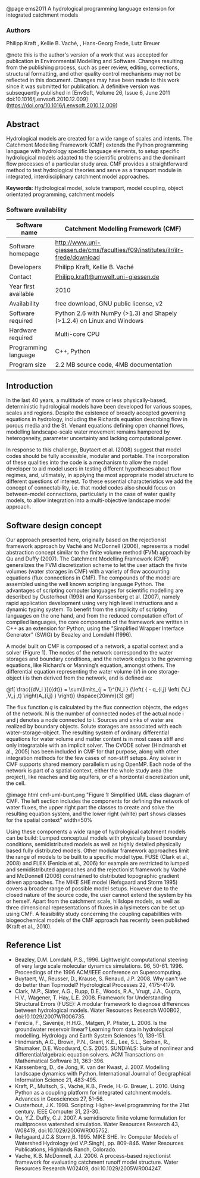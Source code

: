 
@page ems2011 A hydrological programming language extension for integrated catchment models

### Authors
Philipp Kraft , Kellie B. Vaché, , Hans-Georg Frede, Lutz Breuer

@note this is the author's version of a work that was accepted for 
publication in Environmental Modelling and Software. Changes resulting 
from the publishing process, such as peer review, editing, corrections, 
structural formatting, and other quality control mechanisms may not be 
reflected in this document. Changes may have been made to this work since 
it was submitted for publication. A definitive version was subsequently 
published in 
[EnvSoft, Volume 26, Issue 6, June 2011 doi:10.1016/j.envsoft.2010.12.009]
(https://doi.org/10.1016/j.envsoft.2010.12.009)


Abstract
-----------

Hydrological models are created for a wide range of scales and intents. 
The Catchment Modelling Framework (CMF) extends the Python programming 
language with hydrology specific language elements, to setup specific 
hydrological models adapted to the scientific problems and the dominant
flow processes of a particular study area. CMF provides a 
straightforward method to test hydrological theories and serve as a 
transport module in integrated, interdisciplinary catchment model 
approaches. 

**Keywords**: Hydrological model, solute transport, model coupling, 
object orientated programming, catchment models

### Software availability

Software name          | Catchment Modelling Framework (CMF)
---------------------- | -----------------------------------
Software homepage      | http://www.uni-giessen.de/cms/faculties/f09/institutes/ilr/ilr-frede/download
Developers	           | Philipp Kraft, Kellie B. Vaché
Contact	               | Philipp.kraft@umwelt.uni-giessen.de 
Year first available   | 2010
Availability           | free download, GNU public license, v2
Software required      | Python 2.6 with NumPy (>1.3) and Shapely (>1.2.4) on Linux and Windows
Hardware required      | Multi-core CPU 
Programming language   | C++, Python
Program size           | 2.2 MB source code, 4MB documentation

Introduction
-------------
In the last 40 years, a multitude of more or less physically-based, 
deterministic hydrological models have been developed for various scopes, 
scales and regions. Despite the existence of broadly accepted governing 
equations in hydrology, including the Richards equation describing flow 
in porous media and the St. Venant equations defining open channel flows, 
modelling landscape-scale water movement remains hampered by heterogeneity, 
parameter uncertainty and lacking computational power. 

In response to this challenge, Buytaert et al. (2008) suggest that model 
codes should be fully accessible, modular and portable. The incorporation 
of these qualities into the code is a mechanism to allow the model 
developer to aid model users in testing different hypotheses about 
flow regimes, and, ultimately, in applying the most appropriate model 
structure to different questions of interest. To these essential 
characteristics we add the concept of connectability, i.e. that model 
codes also should focus on between-model connections, particularly in the 
case of water quality models, to allow integration into a multi-objective 
landscape model approach. 

Software design concept
------------------------

Our approach presented here, originally based on the rejectionist 
framework approach by Vaché and McDonnell (2006), represents a model 
abstraction concept similar to the finite volume method (FVM) approach 
by Qu and Duffy  (2007). The Catchment Modelling Framework (CMF) 
generalizes the FVM discretization scheme to let the user attach the 
finite volumes (water storages in CMF) with a variety of flow accounting 
equations (flux connections in CMF). The compounds of the model are 
assembled using the well known scripting language Python. 
The advantages of scripting computer languages for scientific 
modelling are described by Ousterhout (1998) and Karssenberg et al. (2007), 
namely rapid application development using very high level instructions 
and a dynamic typing system. To benefit from the simplicity of scripting 
languages on the one hand, and from the reduced computation effort of 
compiled languages, the core components of the framework are written in 
C++ as an extension for Python, using the "Simplified Wrapper 
Interface Generator" (SWIG) by Beazley and Lomdahl (1996).

A model built on CMF is composed of a network, a spatial context and a 
solver (Figure 1). The nodes of the network correspond to the water 
storages and boundary conditions, and the network edges to the governing 
equations, like Richard’s or Manning’s equation, amongst others. 
The differential equation representing the water volume (*V*) 
in one storage-object i is then derived from the network, 
and is defined as: 
	
@f[
\frac{{dV_i }}{{dt}} = \sum\limits_{j = 1}^{N_i } {\left( { - q_{i,j} \left( {V_i ,V_j ,t} \right)A_{i,j} } \right)}  \hspace{20mm}(3)
@f]

The flux function *q* is calculated by the flux connection objects, 
the edges of the network. N is the number of connected nodes of the 
actual node i and j denotes a node connected to i. Sources and sinks 
of water are realized by boundary objects. Solute storages are associated 
with each water-storage-object. The resulting system of ordinary 
differential equations for water volume and matter content is in most 
cases stiff and only integratable with an implicit solver. 
The CVODE solver (Hindmarsh et al., 2005) has been included in CMF for 
that purpose, along with other integration methods for the few cases 
of non-stiff setups. Any solver in CMF supports shared memory parallelism 
using OpenMP. Each node of the network is part of a spatial context, 
either the whole study area (the project), like reaches and big aquifers, 
or of a horizontal discretization unit, the cell. 

@image html cmf-uml-bunt.png "Figure 1: Simplified UML class diagram of CMF. The left section includes the components for defining the network of water fluxes, the upper right part the classes to create and solve the resulting equation system, and the lower right (white) part shows classes for the spatial context" width=50%



Using these components a wide range of hydrological catchment models can 
be build: Lumped conceptual models with physically based boundary conditions,
semidistributed models as well as highly detailed physically based fully 
distributed models. Other modular framework approaches limit the range 
of models to be built to a specific model type. FUSE (Clark et al., 2008) 
and FLEX (Fenicia et al., 2006) for example are restricted to lumped and 
semidistributed approaches and the rejectionist framework by 
Vaché and McDonnell (2006) constrained to distributed topographic 
gradient driven approaches. The MIKE SHE model (Refsgaard and Storm 1995) 
covers a broader range of possible model setups. However due to the closed 
nature of the source code, the user cannot extend the system by his or herself.
Apart from the catchment scale, hillslope models, as well as three dimensional 
representations of fluxes in a lysimeters can be set up using CMF. 
A feasibility study concerning the coupling capabilities with biogeochemical 
models of the CMF approach has recently been published (Kraft et al., 2010).

Reference List
---------------

- Beazley, D.M. Lomdahl, P.S., 1996. Lightweight computational steering of very large scale molecular dynamics simulations. 96, 50-61. 1996. Proceedings of the 1996 ACM/IEEE conference on Supercomputing. 
- Buytaert, W., Reusser, D., Krause, S. Renaud, J.P. 2008. Why can't we do better than Topmodel? Hydrological Processes 22, 4175-4179.
- Clark, M.P., Slater, A.G., Rupp, D.E., Woods, R.A., Vrugt, J.A., Gupta, H.V., Wagener, T. Hay, L.E. 2008. Framework for Understanding Structural Errors (FUSE): A modular framework to diagnose differences between hydrological models. Water Resources Research W00B02, doi:10.1029/2007WR006735.
- Fenicia, F., Savenije, H.H.G., Matgen, P. Pfister, L. 2006. Is the groundwater reservoir linear? Learning from data in hydrological modelling. Hydrology and Earth System Sciences 10, 139-151.
- Hindmarsh, A.C., Brown, P.N., Grant, K.E., Lee, S.L., Serban, R., Shumaker, D.E. Woodward, C.S. 2005. SUNDIALS: Suite of nonlinear and differential/algebraic equation solvers. ACM Transactions on Mathematical Software 31, 363-396.
- Karssenberg, D., de Jong, K. van der Kwast, J. 2007. Modelling landscape dynamics with Python. International Journal of Geographical Information Science 21, 483-495.
- Kraft, P., Multsch, S., Vaché, K.B., Frede, H.-G. Breuer, L. 2010. Using Python as a coupling platform for integrated catchment models. Advances in Geosciences 27, 51-56.
- Ousterhout, J.K. 1998. Scripting: Higher-level programming for the 21st century. IEEE Computer 31, 23-30.
- Qu, Y.Z. Duffy, C.J. 2007. A semidiscrete finite volume formulation for multiprocess watershed simulation. Water Resources Research 43, W08419, doi:10.1029/2006WR005752.
- Refsgaard,J.C.& Storm,B. 1995. MIKE SHE. In: Computer Models of Watershed Hydrology (ed V.P.Singh), pp. 809-846. Water Resources Publications, Highlands Ranch, Colorado.
- Vache, K.B. McDonnell, J.J. 2006. A process-based rejectionist framework for evaluating catchment runoff model structure. Water Resources Research W02409, doi:10.1029/2005WR004247.


